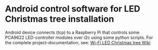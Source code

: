 Android control software for LED Christmas tree installation
============================================================

Android device connects (tcp) to a Raspberry Pi that controls some PCA9622 LED-controller modules over i2c using some python scripts. For the complete project-documentation, see:  [Wi-Fi LED Christmas tree Wiki](https://github.com/silmunc1916/WIFI-LED-Christmas-tree-installation/wiki) 



